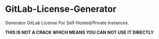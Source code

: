 # GitLab-License-Generator

Generator GitLab License For Self-Hosted/Private Instances.

**THIS IS NOT A CRACK WHICH MEANS YOU CAN NOT USE IT DIRECTLY**
